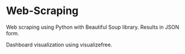 # Web-Scraping

Web scraping using Python with Beautiful Soup library. Results in JSON form.

Dashboard visualization using visualizefree.
